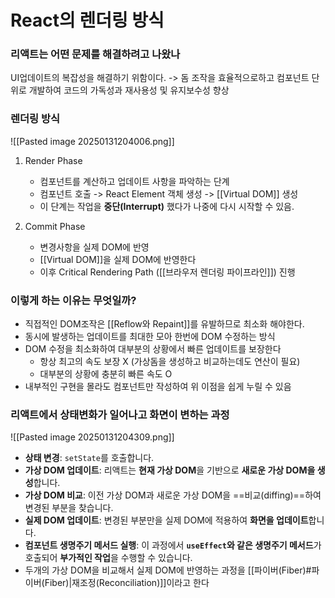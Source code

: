 # React의 렌더링 방식
### 리액트는 어떤 문제를 해결하려고 나왔나
UI업데이트의 복잡성을 해결하기 위함이다. ->  돔 조작을 효율적으로하고 컴포넌트 단위로 개발하여 코드의 가독성과 재사용성 및 유지보수성 향상

### 렌더링 방식

![[Pasted image 20250131204006.png]]

1. Render Phase
	- 컴포넌트를 계산하고 업데이트 사항을 파악하는 단계
	- 컴포넌트 호출 -> React Element 객체 생성 -> [[Virtual DOM]] 생성
	- 이 단계는 작업을 **중단(Interrupt)** 했다가 나중에 다시 시작할 수 있음.

2. Commit Phase
	- 변경사항을 실제 DOM에 반영
	- [[Virtual DOM]]을 실제 DOM에 반영한다
	- 이후 Critical Rendering Path ([[브라우저 렌더링 파이프라인]]) 진행

### 이렇게 하는 이유는 무엇일까?
- 직접적인 DOM조작은 [[Reflow와 Repaint]]를 유발하므로 최소화 해야한다.
- 동시에 발생하는 업데이트를 최대한 모아 한번에 DOM 수정하는 방식
- DOM 수정을 최소화하여 대부분의 상황에서 빠른 업데이트를 보장한다 
	- 항상 최고의 속도 보장 X (가상돔을 생성하고 비교하는데도 연산이 필요)
	- 대부분의 상황에 충분히 빠른 속도 O
- 내부적인 구현을 몰라도 컴포넌트만 작성하여 위 이점을 쉽게 누릴 수 있음

### 리액트에서 상태변화가 일어나고 화면이 변하는 과정
![[Pasted image 20250131204309.png]]

- **상태 변경**: `setState`를 호출합니다.
- **가상 DOM 업데이트**: 리액트는 **현재 가상 DOM**을 기반으로 **새로운 가상 DOM을 생성**합니다.
- **가상 DOM 비교**: 이전 가상 DOM과 새로운 가상 DOM을 ==비교(diffing)==하여 변경된 부분을 찾습니다.
- **실제 DOM 업데이트**: 변경된 부분만을 실제 DOM에 적용하여 **화면을 업데이트**합니다.
- **컴포넌트 생명주기 메서드 실행**: 이 과정에서 **`useEffect`와 같은 생명주기 메서드**가 호출되어 **부가적인 작업**을 수행할 수 있습니다.
- 두개의 가상 DOM을 비교해서 실제 DOM에 반영하는 과정을 [[파이버(Fiber)#파이버(Fiber)|재조정(Reconciliation)]]이라고 한다







